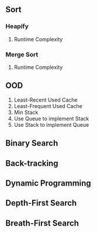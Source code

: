 ## Sort 
### Heapify
1. Runtime Complexity


### Merge Sort
1. Runtime Complexity


## OOD
1. Least-Recent Used Cache
2. Least-Frequent Used Cache
3. Min Stack
4. Use Queue to implement Stack
5. Use Stack to implement Queue

## Binary Search 

## Back-tracking

## Dynamic Programming

## Depth-First Search

## Breath-First Search





